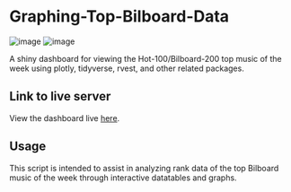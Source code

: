 # Graphing-Top-Bilboard-Data

![image](https://github.com/Jwychor/Graphing-Top-Bilboard-Data/blob/master/Images/TBD_Img_1.JPG)
![image](https://github.com/Jwychor/Graphing-Top-Bilboard-Data/blob/master/Images/TBD_Img_2.JPG)

A shiny dashboard for viewing the Hot-100/Bilboard-200 top music of the week using plotly, tidyverse, rvest, and other related packages.

## Link to live server
View the dashboard live [here](https://jwychor.shinyapps.io/Graphing-Top-Bilboard-Data/).

## Usage
This script is intended to assist in analyzing rank data of the top Bilboard music of the week through interactive datatables and graphs.
